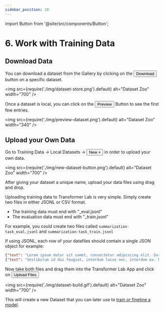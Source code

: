 ```yaml
---
sidebar_position: 10
---
```


import Button from '@site/src/components/Button';

# 6. Work with Training Data

## Download Data

You can download a dataset from the Gallery by clicking on the <Button>Download</Button> button on a specific dataset.

<img src={require('./img/dataset-store.png').default} alt="Dataset Zoo" width="700" />

Once a dataset is local, you can click on the <Button>Preview</Button> Button to see the first few entries.

<img src={require('./img/preview-dataset.png').default} alt="Dataset Zoo" width="340" />

## Upload your Own Data

Go to Training Data -> Local Datasets -> <Button>New +</Button> in order to upload your own data.

<img src={require('./img/new-dataset-button.png').default} alt="Dataset Zoo" width="700" />

After giving your dataset a unique name, upload your data files using drag and drop.

Uploading training data to Transformer Lab is very simple. Simply create two files in either JSONL or CSV format.

- The training data must end with "\_eval.jsonl"
- The evaluation data must end with "\_train.jsonl"

For example, you could create two files called `summarization-task_eval.jsonl` and `summarization-task_train.jsonl`

If using JSONL, each row of your datafiles should contain a single JSON object for example:

```json
{"text": "Lorem ipsum dolor sit samet, consectetur adipiscing elit. Suspendisse ut enim in risus cursus"}
{"text": "Vestibulum id dui feugiat, interdum lacus nec, interdum ex. Maecenas"}
```

Now take both files and drag them into the Transformer Lab App and click on <Button>Upload Files</Button>

<img src={require('./img/dataset-build.gif').default} alt="Dataset Zoo" width="700" />

This will create a new Dataset that you can later use to [train or finetine a model](./8-training.md).
